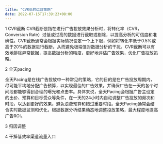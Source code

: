 ```yaml
---
title: "CVR低的运营策略"
date: 2022-07-15T17:39:23+08:00
---
```


1 CVR截断
CVR截断是指在进行广告投放效果分析时，将转化率（CVR，Conversion Rate）过低或过高的数据进行截取或剔除，以提高分析的可信度和准确性。CVR截断通常会根据实际情况设定一个上下限，例如将转化率低于0.5%或高于20%的数据进行截断，从而避免极端值对数据分析的干扰。CVR截断可以有效地排除异常数据，提高数据分析的精度，更好地评估广告效果，优化广告投放策略。

2 全天pacing

全天Pacing是在线广告投放中一种常见的策略，它的目的是在广告投放周期内，尽可能平均地分配广告预算，以实现最佳的广告效果，并确保广告在一天的各个时间段都能够得到合理的曝光和点击率。具体来说，全天Pacing会根据广告主设定的出价、预算和目标受众等条件，在一天的24小时内自动调整广告投放的频次和时段，以达到更好的效果，避免浪费预算和错过重要时段。全天Pacing通常会结合实时数据监测和优化，根据数据分析结果动态地调整投放策略，最大程度地提高广告ROI。

3 归因调整

4 干掉低效率渠道流量入口


